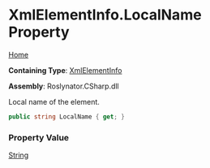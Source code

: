 # XmlElementInfo\.LocalName Property

[Home](../../../../../README.md)

**Containing Type**: [XmlElementInfo](../README.md)

**Assembly**: Roslynator\.CSharp\.dll

  
Local name of the element\.

```csharp
public string LocalName { get; }
```

### Property Value

[String](https://docs.microsoft.com/en-us/dotnet/api/system.string)


